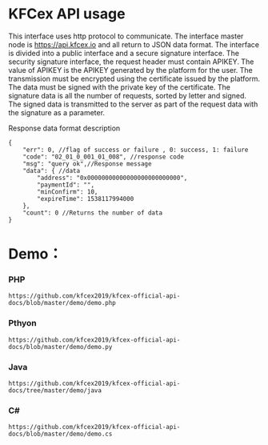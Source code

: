 KFCex API  usage
====

This interface uses http protocol to communicate. The interface master node is https://api.kfcex.io and all return to JSON data format. The interface is divided into a public interface and a secure signature interface. The security signature interface, the request header must contain APIKEY. The value of APIKEY is the APIKEY generated by the platform for the user. The transmission must be encrypted using the certificate issued by the platform. The data must be signed with the private key of the certificate. The signature data is all the number of requests, sorted by letter and signed. The signed data is transmitted to the server as part of the request data with the signature as a parameter.

Response data format description
```
{
	"err": 0, //flag of success or failure , 0: success, 1: failure
	"code": "02_01_0_001_01_008", //response code
	"msg": "query ok",//Response message
	"data": { //data 
		"address": "0x00000000000000000000000000",
		"paymentId": "",
		"minConfirm": 10,
		"expireTime": 1538117994000
	},
	"count": 0 //Returns the number of data
}
```

# Demo：
### PHP	 
	https://github.com/kfcex2019/kfcex-official-api-docs/blob/master/demo/demo.php	
### Pthyon 
	https://github.com/kfcex2019/kfcex-official-api-docs/blob/master/demo/demo.py
### Java	 
	https://github.com/kfcex2019/kfcex-official-api-docs/tree/master/demo/java
### C#	 
	https://github.com/kfcex2019/kfcex-official-api-docs/blob/master/demo/demo.cs
